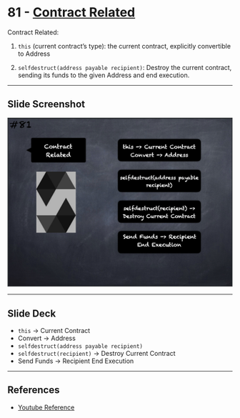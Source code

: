 # 81 - [Contract Related](Contract%20Related.md)
Contract Related:

1.  `this` (current contract’s type): the current contract, explicitly convertible to Address
    
2.  `selfdestruct(address payable recipient)`: Destroy the current contract, sending its funds to the given Address and end execution.

___
## Slide Screenshot
![081.png](../images/solidity101/081.png)
___
## Slide Deck
- `this` -> Current Contract
- Convert -> Address
- `selfdestruct(address payable recipient)`
- `selfdestruct(recipient)` -> Destroy Current Contract
- Send Funds -> Recipient End Execution
___
## References
- [Youtube Reference](https://www.youtube.com/watch?v=_oN7XuyhoZA)


